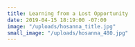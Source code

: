 ```yaml
---
title: Learning from a Lost Opportunity
date: 2019-04-15 18:19:00 -07:00
image: "/uploads/hosanna_title.jpg"
small_image: "/uploads/hosanna_480.jpg"
---
```


